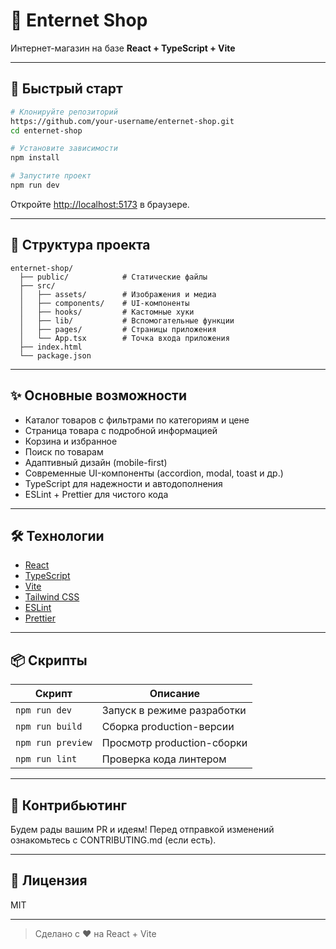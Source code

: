 # 🛒 Enternet Shop

Интернет-магазин на базе **React + TypeScript + Vite**

---

## 🚀 Быстрый старт

```bash
# Клонируйте репозиторий
https://github.com/your-username/enternet-shop.git
cd enternet-shop

# Установите зависимости
npm install

# Запустите проект
npm run dev
```

Откройте [http://localhost:5173](http://localhost:5173) в браузере.

---

## 📁 Структура проекта

```
enternet-shop/
  ├── public/            # Статические файлы
  ├── src/
  │   ├── assets/        # Изображения и медиа
  │   ├── components/    # UI-компоненты
  │   ├── hooks/         # Кастомные хуки
  │   ├── lib/           # Вспомогательные функции
  │   ├── pages/         # Страницы приложения
  │   └── App.tsx        # Точка входа приложения
  ├── index.html
  └── package.json
```

---

## ✨ Основные возможности

- Каталог товаров с фильтрами по категориям и цене
- Страница товара с подробной информацией
- Корзина и избранное
- Поиск по товарам
- Адаптивный дизайн (mobile-first)
- Современные UI-компоненты (accordion, modal, toast и др.)
- TypeScript для надежности и автодополнения
- ESLint + Prettier для чистого кода

---

## 🛠️ Технологии

- [React](https://react.dev/)
- [TypeScript](https://www.typescriptlang.org/)
- [Vite](https://vitejs.dev/)
- [Tailwind CSS](https://tailwindcss.com/)
- [ESLint](https://eslint.org/)
- [Prettier](https://prettier.io/)

---

## 📦 Скрипты

| Скрипт             | Описание                        |
|--------------------|----------------------------------|
| `npm run dev`      | Запуск в режиме разработки       |
| `npm run build`    | Сборка production-версии         |
| `npm run preview`  | Просмотр production-сборки        |
| `npm run lint`     | Проверка кода линтером           |

---

## 🤝 Контрибьютинг

Будем рады вашим PR и идеям! Перед отправкой изменений ознакомьтесь с CONTRIBUTING.md (если есть).

---

## 📄 Лицензия

MIT

---

> Сделано с ❤️ на React + Vite
